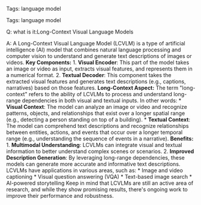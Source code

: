 Tags: language model

Tags: language model

Q: what is it:Long-Context Visual Language Models

A: A Long-Context Visual Language Model (LCVLM) is a type of artificial intelligence (AI) model that combines natural language processing and computer vision to understand and generate text descriptions of images or videos. **Key Components:** 1. **Visual Encoder**: This part of the model takes an image or video as input, extracts visual features, and represents them in a numerical format. 2. **Textual Decoder**: This component takes the extracted visual features and generates text descriptions (e.g., captions, narratives) based on those features. **Long-Context Aspect:** The term "long-context" refers to the ability of LCVLMs to process and understand long-range dependencies in both visual and textual inputs. In other words: * **Visual Context**: The model can analyze an image or video and recognize patterns, objects, and relationships that exist over a longer spatial range (e.g., detecting a person standing on top of a building). * **Textual Context**: The model can comprehend text descriptions and recognize relationships between entities, actions, and events that occur over a longer temporal range (e.g., understanding the sequence of events in a narrative). **Benefits:** 1. **Multimodal Understanding**: LCVLMs can integrate visual and textual information to better understand complex scenes or scenarios. 2. **Improved Description Generation**: By leveraging long-range dependencies, these models can generate more accurate and informative text descriptions. LCVLMs have applications in various areas, such as: * Image and video captioning * Visual question answering (VQA) * Text-based image search * AI-powered storytelling Keep in mind that LCVLMs are still an active area of research, and while they show promising results, there's ongoing work to improve their performance and robustness.